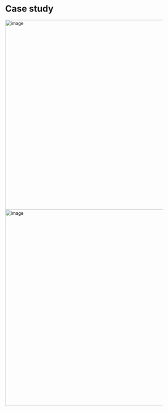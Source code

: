 # Case study

<img width="607" alt="image" src="https://github.com/layerzzzio/lhava-api-etl/assets/98493964/569a98ef-f349-4315-a1b7-ffaf378c3996">

<img width="627" alt="image" src="https://github.com/layerzzzio/lhava-api-etl/assets/98493964/a0ce0c77-cfd2-45cb-a471-5447f136f96c">
